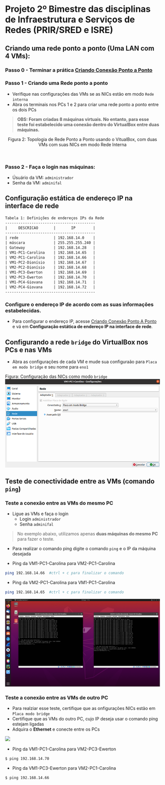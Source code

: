 # Projeto 2º Bimestre das disciplinas de Infraestrutura e Serviços de Redes (PRIR/SRED e ISRE)

## Criando uma rede ponto a ponto (Uma LAN com 4 VMs):
### Passo 0 - Terminar a prática <a href='https://github.com/diozenio/914-2022-grupo-5/blob/main/Roteiro/CriandoConex%C3%A3oPontoAPonto.md'>Criando Conexão Ponto a Ponto</a>

### Passo 1 - Criando uma Rede ponto a ponto
  
  * Verifique nas configurações das VMs se as NICs estão em modo `Rede interna`
  * Abra os terminais nos PCs 1 e 2 para criar uma rede ponto a ponto entre os dois PCs
  
  > __OBS: Foram criadas 8 máquinas virtuais. No entanto, para esse teste foi estabelecido uma conexão dentro do VirtualBox entre duas máquinas.__


  <p><center> Figura 2: Topologia de Rede Ponto a Ponto usando o VitualBox, com duas VMs com suas NICs em modo Rede Interna</center></p>   
    <img src="figuresBridgeNetwork/BridgeNetwork.png" alt=""
    title="Figura 2: Topologia de Rede" width="500" height="auto" />

  ### Passo 2 - Faça o login nas máquinas:
   * Úsuário da VM: `administrador`
   * Senha da VM: `adminifal`

  ## Configuração estática de endereço IP na interface de rede 
```
Tabela 1: Definições de endereços IPs da Rede 
-----------------------------------------
|     DESCRICAO       |       IP        |
-----------------------------------------
| rede                | 192.168.14.0    |
| máscara             | 255.255.255.240 |
| Gateway             | 192.168.14.28   |
| VM1-PC1-Carolina    | 192.168.14.65   | 
| VM2-PC1-Carolina    | 192.168.14.66   |
| VM1-PC2-Dionísio    | 192.168.14.67   |
| VM2-PC2-Dionísio    | 192.168.14.68   |
| VM1-PC3-Ewerton     | 192.168.14.69   |
| VM2-PC3-Ewerton     | 192.168.14.70   |
| VM1-PC4-Giovana     | 192.168.14.71   |
| VM2-PC4-Giovana     | 192.168.14.72   |
-----------------------------------------
```
### Configure o endereço IP de acordo com as suas informações estabelecidas. 
  * Para configurar o endereço IP, acesse <a href='https://github.com/diozenio/914-2022-grupo-5/blob/main/Roteiro/CriandoConex%C3%A3oPontoAPonto.md'>Criando Conexão Ponto A Ponto</a> e vá em **Configuração estática de endereço IP na interface de rede**.

## Configurando a rede `bridge` do VirtualBox nos PCs e nas VMs
  * Abra as configurações de cada VM e mude sua configuraão para `Placa em modo bridge` e seu nome para `eno1`

Figura: Configuração das NICs como modo `bridge`
  <img src='../Imagens/placa modo bridge.png'>

## Teste de conectividade entre as VMs (comando `ping`)
  ### Teste a conexão entre as VMs do mesmo PC
  * Ligue as VMs e faça o login
    * Login `administrador`
    * Senha `adminifal`
      
  > No exemplo abaixo, utilizamos apenas **duas máquinas do mesmo PC** para fazer o teste.
    
  * Para realizar o  comando ping digite o comando `ping` e o IP da máquina desejada
 
  * Ping da VM1-PC1-Carolina para VM2-PC1-Carolina
  ```bash
  ping 192.168.14.66  #ctrl + c para finalizar o comando
  ```
  * Ping da VM2-PC1-Carolina para VM1-PC1-Carolina
  ```bash
  ping 192.168.14.65  #ctrl + c para finalizar o comando
  ```
  <img src='../Imagens/Captura de tela de 2022-08-09 11-16-04.png'>
  
 
  ### Teste a conexão entre as VMs de outro PC
  * Para realziar esse teste, certifique que as onfigurações NICs estão em `Placa modo bridge`
  * Certifique que as VMs do outro PC, cujo IP deseja usar o comando ping estejam ligadas
  * Adquira o **Ethernet** e conecte entre os PCs
  
  <img src='../Imagens/IMG_0130.HEIC'>
  
  * Ping da VM1-PC1-Carolina para VM2-PC3-Ewerton
 
  ```bash
  $ ping 192.168.14.70
  ```
  
  * Ping da VM1-PC3-Ewerton para VM2-PC1-Carolina
  
  ```bash
  $ ping 192.168.14.66
  ```
  
   
